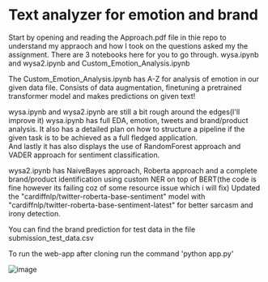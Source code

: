 # Text analyzer for emotion and brand

Start by opening and reading the Approach.pdf file in thie repo to understand my appraoch and how I took on the questions asked my the assignment.
There are 3 notebooks here for you to go through. wysa.ipynb and wysa2.ipynb and Custom_Emotion_Analysis.ipynb

The Custom_Emotion_Analysis.ipynb has A-Z for analysis of emotion in our given data file. Consists of data augmentation, finetuning a pretrained transformer model and makes predictions on given text!

wysa.ipynb and wysa2.ipynb are still a bit rough around the edges(I'll improve it)
wysa.ipynb has full EDA, emotion, tweets and brand/product analysis. It also has a detailed plan on how to structure a pipeline if the given task is to be achieved as a full fledged application.\
And lastly it has also displays the use of RandomForest approach and VADER approach for sentiment classification.

wysa2.ipynb has NaiveBayes approach, Roberta approach and a complete brand/product identification using custom NER on top of BERT(the code is fine however its failing coz of some resource issue which i will fix)
Updated the "cardiffnlp/twitter-roberta-base-sentiment" model with "cardiffnlp/twitter-roberta-base-sentiment-latest" for better sarcasm and irony detection.

You can find the brand prediction for test data in the file submission_test_data.csv

To run the web-app after cloning run the command 'python app.py'

![image](https://github.com/rohan-patnaik/Text-analysis-for-emotion-and-brand/assets/22250758/c8d237c7-c79d-4cc7-90e1-b5fcb2ef1f33)


